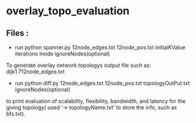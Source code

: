 # overlay_topo_evaluation

## Files :

- run python spanner.py 12node_edges.txt 12node_pos.txt initialKValue iterations mode ignoreNodes(optional)

To generate overlay network topologys output file such as: dijk1.712node_edges.txt

- run python diff.py 12node_edges.txt 12node_pos.txt topologyOutPut.txt ignoreNodes(optional) 

to print evaluation of scalability, flexibility, bandwidth, and latency for the giving topology( used '-> topologyName.txt' to store the info, such as bfs.txt).  




